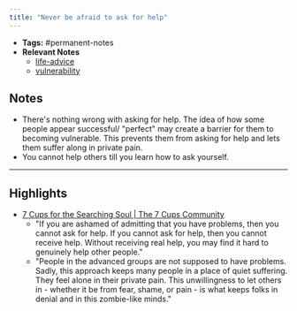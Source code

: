 ```yaml
---
title: "Never be afraid to ask for help"
---
```


- **Tags:** #permanent-notes 
- **Relevant Notes**
	- [life-advice](moc/life-advice.md)
	- [vulnerability](notes/vulnerability.md)

## Notes
 - There's nothing wrong with asking for help. The idea of how some people appear successful/ "perfect" may create a barrier for them to becoming vulnerable. This prevents them from asking for help and lets them suffer along in private pain.
 - You cannot help others till you learn how to ask yourself.

---

## Highlights
- [7 Cups for the Searching Soul | The 7 Cups Community](https://www.7cups.com/7cups-for-the-searching-soul/)
	- "If you are ashamed of admitting that you have problems, then you cannot ask for help. If you cannot ask for help, then you cannot receive help. Without receiving real help, you may find it hard to genuinely help other people."
	- "People in the advanced groups are not supposed to have problems. Sadly, this approach keeps many people in a place of quiet suffering. They feel alone in their private pain. This unwillingness to let others in - whether it be from fear, shame, or pain - is what keeps folks in denial and in this zombie-like minds."
